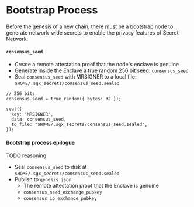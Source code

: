 # Bootstrap Process



Before the genesis of a new chain, there must be a bootstrap node to generate network-wide secrets to enable the privacy features of Secret Network.

#### `consensus_seed` <a href="#consensus-seed" id="consensus-seed"></a>

* Create a remote attestation proof that the node's enclave is genuine
* Generate inside the Enclave a true random 256 bit seed: `consensus_seed`
* Seal `consensus_seed` with MRSIGNER to a local file: `$HOME/.sgx_secrets/consensus_seed.sealed`

```
// 256 bits
consensus_seed = true_random({ bytes: 32 });

seal({
  key: "MRSIGNER",
  data: consensus_seed,
  to_file: "$HOME/.sgx_secrets/consensus_seed.sealed",
});
```

#### &#x20;Bootstrap process epilogue <a href="#bootstrap-process-epilogue" id="bootstrap-process-epilogue"></a>

TODO reasoning

* Seal `consensus_seed` to disk at `$HOME/.sgx_secrets/consensus_seed.sealed`
* Publish to `genesis.json`:
  * The remote attestation proof that the Enclave is genuine
  * `consensus_seed_exchange_pubkey`
  * `consensus_io_exchange_pubkey`
